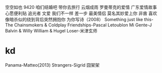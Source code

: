 空空如也
9420
咱们结婚吧
带你去旅行
云烟成雨
罗曼蒂克的爱情
广东爱情故事
心愿便利贴
追光者
文爱
我们不一样
差一步
最美情侣
莫名其妙爱上你
非酋
喜欢
像暗杀似的绕到背后突然拥抱你
为你写诗（2008）
Something just like this-The Chainsmokers & Coldplay
Friendships-Pascal Letoublon
Mi Gente-J Balvin & Willy William & Hugel
Loser-米津玄师
# kd
Panama-Matteo(2013)
Strangers-Sigrid
囧架架
